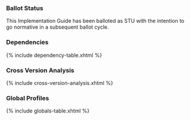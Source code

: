### Ballot Status

This Implementation Guide has been balloted as STU with the intention to go normative in a subsequent ballot cycle.

### Dependencies

{% include dependency-table.xhtml %}

### Cross Version Analysis

{% include cross-version-analysis.xhtml %}

### Global Profiles

{% include globals-table.xhtml %}